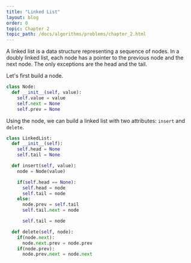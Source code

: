 ```yaml
---
title: "Linked List"
layout: blog
order: 0
topic: Chapter 2
topic_path: /docs/algorithms/problems/chapter_2.html
---
```

A linked list is a data structure representing a sequence of nodes. In a doubly linked list, each node has a pointer to the previous node and the next node. The only exceptions are the head and the tail.

Let's first build a node.

```python
class Node:
  def __init__(self, value):
    self.value = value
    self.next = None
    self.prev = None
```

Using the node, we can build a linked list with two attributes: `insert` and `delete`.

```python
class LinkedList:
  def __init__(self):
    self.head = None
    self.tail = None

  def insert(self, value):
    node = Node(value)

    if(self.head == None):
      self.head = node
      self.tail = node
    else:
      node.prev = self.tail
      self.tail.next = node

      self.tail = node

  def delete(self, node):
    if(node.next):
      node.next.prev = node.prev
    if(node.prev):
      node.prev.next = node.next
```